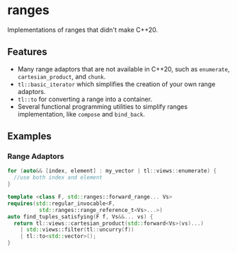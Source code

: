 # ranges
Implementations of ranges that didn't make C++20.

## Features

- Many range adaptors that are not available in C++20, such as `enumerate`, `cartesian_product`, and `chunk`.
- `tl::basic_iterator` which simplifies the creation of your own range adaptors.
- `tl::to` for converting a range into a container.
- Several functional programming utilities to simplify ranges implementation, like `compose` and `bind_back`.

## Examples

### Range Adaptors

```cpp
for (auto&& [index, element] : my_vector | tl::views::enumerate) {
  //use both index and element
}

template <class F, std::ranges::forward_range... Vs>
requires(std::regular_invocable<F, 
          std::ranges::range_reference_t<Vs>...>)
auto find_tuples_satisfying(F f, Vs&&... vs) {
  return tl::views::cartesian_product(std::forward<Vs>(vs)...) 
    | std::views::filter(tl::uncurry(f))
    | tl::to<std::vector>();
}
```
